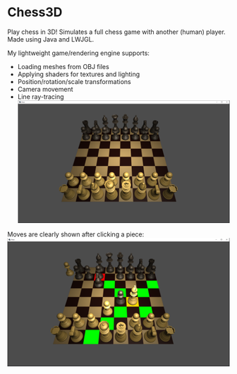 # Chess3D

Play chess in 3D! Simulates a full chess game with another (human) player. Made using Java and LWJGL.

My lightweight game/rendering engine supports:
* Loading meshes from OBJ files
* Applying shaders for textures and lighting
* Position/rotation/scale transformations
* Camera movement
* Line ray-tracing
![Start](screenshots/start.PNG)

Moves are clearly shown after clicking a piece:
![Moves](screenshots/moves.PNG)
